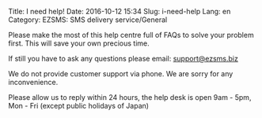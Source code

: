 Title: I need help!
Date: 2016-10-12 15:34
Slug: i-need-help
Lang: en
Category: EZSMS: SMS delivery service/General

Please make the most of this help centre full of FAQs to solve your problem first.
This will save your own precious time.

If still you have to ask any questions please email: [support@ezsms.biz](mailto:support@ezsms.biz)

We do not provide customer support via phone. We are sorry for any inconvenience.

Please allow us to reply within 24 hours, the help desk is open 9am  - 5pm, Mon - Fri (except public holidays of Japan)